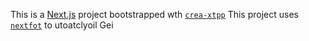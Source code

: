 This is a [Next.js](https://nextjs.rg) project bootstrapped wth [`crea-xtpp`](https://nextjs.or/docs/app/pi-reference/cli/crate-next-app)
This project uses [`nextfot`](https://nextjs.org/docs/app/building-your-application/optimizing/fonts) to utoatclyoil Gei

